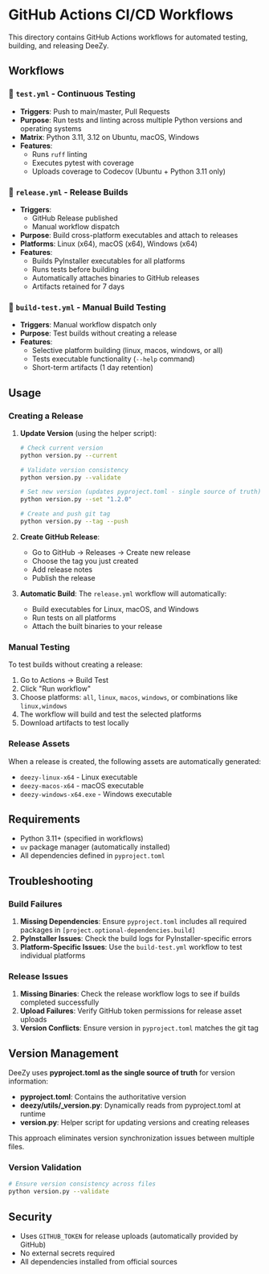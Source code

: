 # GitHub Actions CI/CD Workflows

This directory contains GitHub Actions workflows for automated testing, building, and releasing DeeZy.

## Workflows

### 🧪 `test.yml` - Continuous Testing

- **Triggers**: Push to main/master, Pull Requests
- **Purpose**: Run tests and linting across multiple Python versions and operating systems
- **Matrix**: Python 3.11, 3.12 on Ubuntu, macOS, Windows
- **Features**:
  - Runs `ruff` linting
  - Executes pytest with coverage
  - Uploads coverage to Codecov (Ubuntu + Python 3.11 only)

### 🚀 `release.yml` - Release Builds

- **Triggers**:
  - GitHub Release published
  - Manual workflow dispatch
- **Purpose**: Build cross-platform executables and attach to releases
- **Platforms**: Linux (x64), macOS (x64), Windows (x64)
- **Features**:
  - Builds PyInstaller executables for all platforms
  - Runs tests before building
  - Automatically attaches binaries to GitHub releases
  - Artifacts retained for 7 days

### 🔧 `build-test.yml` - Manual Build Testing

- **Triggers**: Manual workflow dispatch only
- **Purpose**: Test builds without creating a release
- **Features**:
  - Selective platform building (linux, macos, windows, or all)
  - Tests executable functionality (`--help` command)
  - Short-term artifacts (1 day retention)

## Usage

### Creating a Release

1. **Update Version** (using the helper script):

   ```bash
   # Check current version
   python version.py --current

   # Validate version consistency
   python version.py --validate

   # Set new version (updates pyproject.toml - single source of truth)
   python version.py --set "1.2.0"

   # Create and push git tag
   python version.py --tag --push
   ```

2. **Create GitHub Release**:

   - Go to GitHub → Releases → Create new release
   - Choose the tag you just created
   - Add release notes
   - Publish the release

3. **Automatic Build**: The `release.yml` workflow will automatically:
   - Build executables for Linux, macOS, and Windows
   - Run tests on all platforms
   - Attach the built binaries to your release

### Manual Testing

To test builds without creating a release:

1. Go to Actions → Build Test
2. Click "Run workflow"
3. Choose platforms: `all`, `linux`, `macos`, `windows`, or combinations like `linux,windows`
4. The workflow will build and test the selected platforms
5. Download artifacts to test locally

### Release Assets

When a release is created, the following assets are automatically generated:

- `deezy-linux-x64` - Linux executable
- `deezy-macos-x64` - macOS executable
- `deezy-windows-x64.exe` - Windows executable

## Requirements

- Python 3.11+ (specified in workflows)
- `uv` package manager (automatically installed)
- All dependencies defined in `pyproject.toml`

## Troubleshooting

### Build Failures

1. **Missing Dependencies**: Ensure `pyproject.toml` includes all required packages in `[project.optional-dependencies.build]`
2. **PyInstaller Issues**: Check the build logs for PyInstaller-specific errors
3. **Platform-Specific Issues**: Use the `build-test.yml` workflow to test individual platforms

### Release Issues

1. **Missing Binaries**: Check the release workflow logs to see if builds completed successfully
2. **Upload Failures**: Verify GitHub token permissions for release asset uploads
3. **Version Conflicts**: Ensure version in `pyproject.toml` matches the git tag

## Version Management

DeeZy uses **pyproject.toml as the single source of truth** for version information:

- **pyproject.toml**: Contains the authoritative version
- **deezy/utils/\_version.py**: Dynamically reads from pyproject.toml at runtime
- **version.py**: Helper script for updating versions and creating releases

This approach eliminates version synchronization issues between multiple files.

### Version Validation

```bash
# Ensure version consistency across files
python version.py --validate
```

## Security

- Uses `GITHUB_TOKEN` for release uploads (automatically provided by GitHub)
- No external secrets required
- All dependencies installed from official sources
